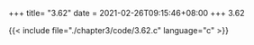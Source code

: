 +++
title= "3.62"
date = 2021-02-26T09:15:46+08:00
+++
3.62

{{< include file="./chapter3/code/3.62.c" language="c" >}}


